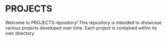 # PROJECTS

Welcome to PROJECTS repository! This repository is intended to showcase various projects developed over time. Each project is contained within its own directory.
